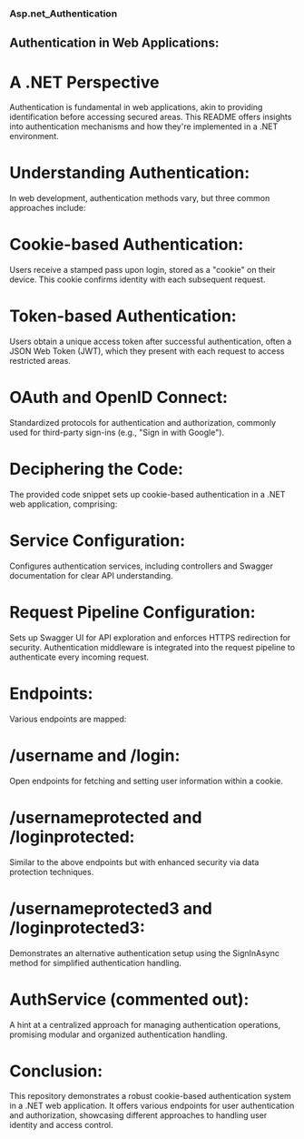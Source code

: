 ### Asp.net_Authentication



## Authentication in Web Applications:

# A .NET Perspective
Authentication is fundamental in web applications, akin to providing identification before accessing secured areas. This README offers insights into authentication mechanisms and how they're implemented in a .NET environment.

# Understanding Authentication:
In web development, authentication methods vary, but three common approaches include:

# Cookie-based Authentication:
Users receive a stamped pass upon login, stored as a "cookie" on their device. This cookie confirms identity with each subsequent request.

# Token-based Authentication: 
Users obtain a unique access token after successful authentication, often a JSON Web Token (JWT), which they present with each request to access restricted areas.

# OAuth and OpenID Connect: 
Standardized protocols for authentication and authorization, commonly used for third-party sign-ins (e.g., "Sign in with Google").

# Deciphering the Code:
The provided code snippet sets up cookie-based authentication in a .NET web application, comprising:

# Service Configuration: 
Configures authentication services, including controllers and Swagger documentation for clear API understanding.

# Request Pipeline Configuration: 
Sets up Swagger UI for API exploration and enforces HTTPS redirection for security. Authentication middleware is integrated into the request pipeline to authenticate every incoming request.

# Endpoints: 
Various endpoints are mapped:

# /username and /login: 
Open endpoints for fetching and setting user information within a cookie.
# /usernameprotected and /loginprotected: 
Similar to the above endpoints but with enhanced security via data protection techniques.
# /usernameprotected3 and /loginprotected3: 
Demonstrates an alternative authentication setup using the SignInAsync method for simplified authentication handling.
# AuthService (commented out): 
A hint at a centralized approach for managing authentication operations, promising modular and organized authentication handling.

# Conclusion:
This repository demonstrates a robust cookie-based authentication system in a .NET web application. It offers various endpoints for user authentication and authorization, showcasing different approaches to handling user identity and access control.